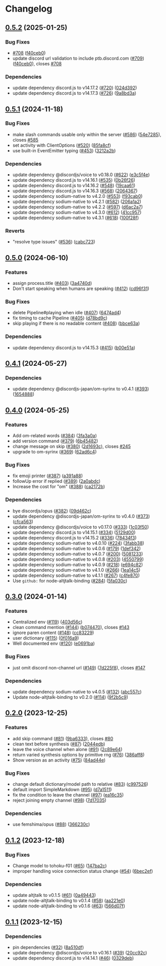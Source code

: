 # Changelog

## [0.5.2](https://github.com/discordjs-japan/om/compare/v0.5.1...v0.5.2) (2025-01-25)


### Bug Fixes

* [#708](https://github.com/discordjs-japan/om/issues/708) ([f40ceb0](https://github.com/discordjs-japan/om/commit/f40ceb07dec359c71fb64a835c0e18b6fc26162f))
* update discord url validation to include ptb.discord.com ([#709](https://github.com/discordjs-japan/om/issues/709)) ([f40ceb0](https://github.com/discordjs-japan/om/commit/f40ceb07dec359c71fb64a835c0e18b6fc26162f)), closes [#708](https://github.com/discordjs-japan/om/issues/708)


### Dependencies

* update dependency discord.js to v14.17.2 ([#720](https://github.com/discordjs-japan/om/issues/720)) ([024d392](https://github.com/discordjs-japan/om/commit/024d392d59e4bebc021c879dc1c613c1ca0684ec))
* update dependency discord.js to v14.17.3 ([#726](https://github.com/discordjs-japan/om/issues/726)) ([9a8bd3a](https://github.com/discordjs-japan/om/commit/9a8bd3a9a8fe844f4f3fa74bb4fcaf6db3e2ff00))

## [0.5.1](https://github.com/discordjs-japan/om/compare/v0.5.0...v0.5.1) (2024-11-18)


### Bug Fixes

* make slash commands usable only within the server ([#586](https://github.com/discordjs-japan/om/issues/586)) ([54e7285](https://github.com/discordjs-japan/om/commit/54e728556f0a5aab901a0b4b246b582b9b51c081)), closes [#585](https://github.com/discordjs-japan/om/issues/585)
* set activity with ClientOptions ([#520](https://github.com/discordjs-japan/om/issues/520)) ([85fa8cf](https://github.com/discordjs-japan/om/commit/85fa8cf9f319c5db16d212b02987fcd051cf19fa))
* use built-in EventEmitter typing ([#453](https://github.com/discordjs-japan/om/issues/453)) ([3212a2b](https://github.com/discordjs-japan/om/commit/3212a2b4a0855fc8a5d05df1b07eed0a4afd9d21))


### Dependencies

* update dependency @discordjs/voice to v0.18.0 ([#622](https://github.com/discordjs-japan/om/issues/622)) ([e3c5f4e](https://github.com/discordjs-japan/om/commit/e3c5f4e518eda0ba5a327a66e90877eed28f8cf2))
* update dependency discord.js to v14.16.1 ([#535](https://github.com/discordjs-japan/om/issues/535)) ([0b26f26](https://github.com/discordjs-japan/om/commit/0b26f26d27bad9b102b4459b335314ed25132fd6))
* update dependency discord.js to v14.16.2 ([#548](https://github.com/discordjs-japan/om/issues/548)) ([19caa61](https://github.com/discordjs-japan/om/commit/19caa61f1a0b3089d8d4fad96001982fca5cb48f))
* update dependency discord.js to v14.16.3 ([#568](https://github.com/discordjs-japan/om/issues/568)) ([2064367](https://github.com/discordjs-japan/om/commit/2064367e301583c0877f2004600428576baedf33))
* update dependency sodium-native to v4.2.0 ([#553](https://github.com/discordjs-japan/om/issues/553)) ([f93cab0](https://github.com/discordjs-japan/om/commit/f93cab09c01bba5648d26eed063d1711034e40c8))
* update dependency sodium-native to v4.2.1 ([#582](https://github.com/discordjs-japan/om/issues/582)) ([206a1a2](https://github.com/discordjs-japan/om/commit/206a1a2ae47b88720a8755b4bc7473d0134702f7))
* update dependency sodium-native to v4.2.2 ([#597](https://github.com/discordjs-japan/om/issues/597)) ([d6ac2a7](https://github.com/discordjs-japan/om/commit/d6ac2a787c32f393303e461606bdff41e090feb9))
* update dependency sodium-native to v4.3.0 ([#612](https://github.com/discordjs-japan/om/issues/612)) ([41cc957](https://github.com/discordjs-japan/om/commit/41cc957c4a03b2c9e29dad7b10c08bddc40a6363))
* update dependency sodium-native to v4.3.1 ([#618](https://github.com/discordjs-japan/om/issues/618)) ([100f28f](https://github.com/discordjs-japan/om/commit/100f28ffde83d79f7a5d4bbf16d66c5906818044))


### Reverts

* "resolve type issues" ([#536](https://github.com/discordjs-japan/om/issues/536)) ([cabc723](https://github.com/discordjs-japan/om/commit/cabc7238ebefa6c1037da9980ea3bb75cefb08ae))

## [0.5.0](https://github.com/discordjs-japan/om/compare/v0.4.1...v0.5.0) (2024-06-10)


### Features

* assign process.title ([#403](https://github.com/discordjs-japan/om/issues/403)) ([3a4740d](https://github.com/discordjs-japan/om/commit/3a4740db0feea50e01e02de0c934f115d8cf77d8))
* Don't start speaking when humans are speaking ([#412](https://github.com/discordjs-japan/om/issues/412)) ([cd96f31](https://github.com/discordjs-japan/om/commit/cd96f3190bd6fcc14bffbcbbf9e3cca50bfd7b87))


### Bug Fixes

* delete Pipeline#playing when idle ([#407](https://github.com/discordjs-japan/om/issues/407)) ([6474ad4](https://github.com/discordjs-japan/om/commit/6474ad4106ebdec389b0471b8f320018c64c4a3c))
* fix timing to cache Pipeline ([#405](https://github.com/discordjs-japan/om/issues/405)) ([d78bd9c](https://github.com/discordjs-japan/om/commit/d78bd9c0498ae453e980eef3e3332c580ca4b615))
* skip playing if there is no readable content ([#408](https://github.com/discordjs-japan/om/issues/408)) ([bbce63a](https://github.com/discordjs-japan/om/commit/bbce63a551f575310e38624b7eb8a87bbf0e19fe))


### Dependencies

* update dependency discord.js to v14.15.3 ([#415](https://github.com/discordjs-japan/om/issues/415)) ([b00e51a](https://github.com/discordjs-japan/om/commit/b00e51a216cb22f1ba9abdb409418a51fec18e86))

## [0.4.1](https://github.com/discordjs-japan/om/compare/v0.4.0...v0.4.1) (2024-05-27)


### Dependencies

* update dependency @discordjs-japan/om-syrinx to v0.4.1 ([#393](https://github.com/discordjs-japan/om/issues/393)) ([1654888](https://github.com/discordjs-japan/om/commit/1654888a930d6d8e543f1cf6408273989c5b0525))

## [0.4.0](https://github.com/discordjs-japan/om/compare/v0.3.0...v0.4.0) (2024-05-25)


### Features

* Add om-related words ([#384](https://github.com/discordjs-japan/om/issues/384)) ([3fa3a0a](https://github.com/discordjs-japan/om/commit/3fa3a0a1d6fbdc833cb3e157b965970982de4961))
* add version command ([#379](https://github.com/discordjs-japan/om/issues/379)) ([6b45482](https://github.com/discordjs-japan/om/commit/6b45482300509a9466c82e6f5ab398902b223b9a))
* change message on skip ([#380](https://github.com/discordjs-japan/om/issues/380)) ([2d1693c](https://github.com/discordjs-japan/om/commit/2d1693c7c77ca60c44c0188bf206e48651de3723)), closes [#245](https://github.com/discordjs-japan/om/issues/245)
* upgrade to om-syrinx ([#369](https://github.com/discordjs-japan/om/issues/369)) ([62ad6c4](https://github.com/discordjs-japan/om/commit/62ad6c48be412f000af8c92bd05325dd5da5b19d))


### Bug Fixes

* fix emoji printer ([#387](https://github.com/discordjs-japan/om/issues/387)) ([a391a88](https://github.com/discordjs-japan/om/commit/a391a889ae2590744391b996989bf3b3431f5962))
* followUp error if replied ([#389](https://github.com/discordjs-japan/om/issues/389)) ([2a0abdc](https://github.com/discordjs-japan/om/commit/2a0abdccfc093e01d9e39acb5f35526e8359a00d))
* Increase the cost for "om" ([#388](https://github.com/discordjs-japan/om/issues/388)) ([ca2172b](https://github.com/discordjs-japan/om/commit/ca2172bb90a44ed64f82781017b843eed41d6ac0))


### Dependencies

* bye discordjs/opus ([#382](https://github.com/discordjs-japan/om/issues/382)) ([09d462c](https://github.com/discordjs-japan/om/commit/09d462ce4641783fa4c59fc8bf20d416c3eac96b))
* update dependency @discordjs-japan/om-syrinx to v0.4.0 ([#373](https://github.com/discordjs-japan/om/issues/373)) ([cfca563](https://github.com/discordjs-japan/om/commit/cfca563c880cac5fadb33d5bed3891b374714ac3))
* update dependency @discordjs/voice to v0.17.0 ([#333](https://github.com/discordjs-japan/om/issues/333)) ([1c03f50](https://github.com/discordjs-japan/om/commit/1c03f50d9892e64475707d76b8bb9682b475c6c9))
* update dependency discord.js to v14.15.1 ([#334](https://github.com/discordjs-japan/om/issues/334)) ([5129d00](https://github.com/discordjs-japan/om/commit/5129d00436be91f494fa8038f3e8acbecbba521a))
* update dependency discord.js to v14.15.2 ([#336](https://github.com/discordjs-japan/om/issues/336)) ([78434f3](https://github.com/discordjs-japan/om/commit/78434f3e136e2461f3226057b6ca3cca989eaf47))
* update dependency sodium-native to v4.0.10 ([#224](https://github.com/discordjs-japan/om/issues/224)) ([3fabb38](https://github.com/discordjs-japan/om/commit/3fabb389842379059d44a2d3ad84d83d1870f23c))
* update dependency sodium-native to v4.0.6 ([#179](https://github.com/discordjs-japan/om/issues/179)) ([1def342](https://github.com/discordjs-japan/om/commit/1def342d46ea50c3add7398b27a3cf94c7068b8d))
* update dependency sodium-native to v4.0.7 ([#200](https://github.com/discordjs-japan/om/issues/200)) ([5081233](https://github.com/discordjs-japan/om/commit/50812338e95bfdbf57a00676de61941a5ff876b9))
* update dependency sodium-native to v4.0.8 ([#203](https://github.com/discordjs-japan/om/issues/203)) ([4550799](https://github.com/discordjs-japan/om/commit/45507994da90e88e22dbc6cccd603543bc0982a8))
* update dependency sodium-native to v4.0.9 ([#218](https://github.com/discordjs-japan/om/issues/218)) ([e694c82](https://github.com/discordjs-japan/om/commit/e694c8212151635bc1dd9890ab53f5c7d455d6d6))
* update dependency sodium-native to v4.1.0 ([#266](https://github.com/discordjs-japan/om/issues/266)) ([1ea14c5](https://github.com/discordjs-japan/om/commit/1ea14c5430059609f097e5fa69c953584673fd26))
* update dependency sodium-native to v4.1.1 ([#267](https://github.com/discordjs-japan/om/issues/267)) ([c4fe870](https://github.com/discordjs-japan/om/commit/c4fe8701d69e650f8abaf7829d78f4176427ec2a))
* Use `github:` for node-altjtalk-binding ([#284](https://github.com/discordjs-japan/om/issues/284)) ([5fa030c](https://github.com/discordjs-japan/om/commit/5fa030c81f0f4b219f15f9e055d2bebdacb2af1c))

## [0.3.0](https://github.com/discordjs-japan/om/compare/v0.2.0...v0.3.0) (2024-01-14)


### Features

* Centralized env ([#119](https://github.com/discordjs-japan/om/issues/119)) ([403d56c](https://github.com/discordjs-japan/om/commit/403d56c7d0f63530582586120ca6c05cd6ab9e4c))
* clean command mention ([#144](https://github.com/discordjs-japan/om/issues/144)) ([b074470](https://github.com/discordjs-japan/om/commit/b074470fa8bb6fe38b94fd21d5ffc93b8e00bdd0)), closes [#143](https://github.com/discordjs-japan/om/issues/143)
* ignore paren content ([#148](https://github.com/discordjs-japan/om/issues/148)) ([cc83229](https://github.com/discordjs-japan/om/commit/cc832293a07fc9c4f8ad44ea88aa5e1f4492045d))
* user dictionary ([#115](https://github.com/discordjs-japan/om/issues/115)) ([0f016a9](https://github.com/discordjs-japan/om/commit/0f016a90cf12e8bd6ce3ed16491cd9f72c521e2b))
* Well documented env ([#120](https://github.com/discordjs-japan/om/issues/120)) ([e0691ba](https://github.com/discordjs-japan/om/commit/e0691ba9dde1b2d90fd4690727ee5034b4a49be9))


### Bug Fixes

* just omit discord non-channel url ([#149](https://github.com/discordjs-japan/om/issues/149)) ([7d225f8](https://github.com/discordjs-japan/om/commit/7d225f8cacad0c1044ecc529acff73354be81227)), closes [#147](https://github.com/discordjs-japan/om/issues/147)


### Dependencies

* update dependency sodium-native to v4.0.5 ([#132](https://github.com/discordjs-japan/om/issues/132)) ([abc557c](https://github.com/discordjs-japan/om/commit/abc557c67a39d1bdb15b30aba1bf623bc9652196))
* Update node-altjtalk-binding to v0.2.0 ([#114](https://github.com/discordjs-japan/om/issues/114)) ([9f2b5c9](https://github.com/discordjs-japan/om/commit/9f2b5c93273e717fbde21625ac6986b2aaf578c7))

## [0.2.0](https://github.com/discordjs-japan/om/compare/v0.1.2...v0.2.0) (2023-12-25)


### Features

* add skip command ([#81](https://github.com/discordjs-japan/om/issues/81)) ([9ba6333](https://github.com/discordjs-japan/om/commit/9ba633357d477c281703ff3d17693e487238b9d7)), closes [#80](https://github.com/discordjs-japan/om/issues/80)
* clean text before synthesis ([#87](https://github.com/discordjs-japan/om/issues/87)) ([2044edb](https://github.com/discordjs-japan/om/commit/2044edb34a9cf1dd94b46f5d31438f5933bc8eaf))
* leave the voice channel when alone ([#91](https://github.com/discordjs-japan/om/issues/91)) ([2c89e64](https://github.com/discordjs-japan/om/commit/2c89e64cc17a9465273ccb4f492d69b512bf0ee3))
* return varied synthesis options by primitive rng ([#76](https://github.com/discordjs-japan/om/issues/76)) ([386aff8](https://github.com/discordjs-japan/om/commit/386aff81fa35434c3bf27858fc1cb89c3a9e22b7))
* Show version as an activity ([#75](https://github.com/discordjs-japan/om/issues/75)) ([84ad44e](https://github.com/discordjs-japan/om/commit/84ad44ef8626e74075c48631d33be9a84696770b))


### Bug Fixes

* change default dictionary/model path to relative ([#83](https://github.com/discordjs-japan/om/issues/83)) ([c997526](https://github.com/discordjs-japan/om/commit/c9975266824652cf2a222945a4255fc9147a8c6f))
* default import SimpleMarkdown ([#95](https://github.com/discordjs-japan/om/issues/95)) ([d7a1511](https://github.com/discordjs-japan/om/commit/d7a1511e9001774507071537550a9532bc7b2301))
* fix the condition to leave the channel ([#97](https://github.com/discordjs-japan/om/issues/97)) ([ea16c35](https://github.com/discordjs-japan/om/commit/ea16c35a8b4158332b62228e2f7c0c408f09220e))
* reject joining empty channel ([#98](https://github.com/discordjs-japan/om/issues/98)) ([7d17035](https://github.com/discordjs-japan/om/commit/7d170350bbe1560b952404738e1e2e71d7c47835))


### Dependencies

* use femshima/opus ([#88](https://github.com/discordjs-japan/om/issues/88)) ([366230c](https://github.com/discordjs-japan/om/commit/366230c6b2cd583ecc66aa41fc8a2925032da36b))

## [0.1.2](https://github.com/discordjs-japan/om/compare/v0.1.1...v0.1.2) (2023-12-18)


### Bug Fixes

* Change model to tohoku-f01 ([#65](https://github.com/discordjs-japan/om/issues/65)) ([147ba2c](https://github.com/discordjs-japan/om/commit/147ba2cc359e23e9225d81c1faefb24383c6c9b2))
* improper handling voice connection status change ([#54](https://github.com/discordjs-japan/om/issues/54)) ([6bec2ef](https://github.com/discordjs-japan/om/commit/6bec2efcd3d8bac56c0fd866c4b024287af3d5b9))


### Dependencies

* update altjtalk to v0.1.5 ([#61](https://github.com/discordjs-japan/om/issues/61)) ([0a49443](https://github.com/discordjs-japan/om/commit/0a494435a74ce081090d4efe0995d685c0a47502))
* update node-altjtalk-binding to v0.1.4 ([#58](https://github.com/discordjs-japan/om/issues/58)) ([aa221e0](https://github.com/discordjs-japan/om/commit/aa221e0c735592b341271664be9082db00ab2168))
* update node-altjtalk-binding to v0.1.6 ([#63](https://github.com/discordjs-japan/om/issues/63)) ([566d07f](https://github.com/discordjs-japan/om/commit/566d07f306168678f364c08db9ecb36ddf0f1b02))

## [0.1.1](https://github.com/discordjs-japan/om/compare/v0.1.0...v0.1.1) (2023-12-15)


### Dependencies

* pin dependencies ([#32](https://github.com/discordjs-japan/om/issues/32)) ([8a510df](https://github.com/discordjs-japan/om/commit/8a510df96496461d187c350bfab573605b4a9b1c))
* update dependency @discordjs/voice to v0.16.1 ([#39](https://github.com/discordjs-japan/om/issues/39)) ([20cc92c](https://github.com/discordjs-japan/om/commit/20cc92c6b433c868e4153db24a7e5eeb6a6b6c62))
* update dependency discord.js to v14.14.1 ([#46](https://github.com/discordjs-japan/om/issues/46)) ([0329deb](https://github.com/discordjs-japan/om/commit/0329deba1b18e0e568fc1234b5a641a83abad8d4))
